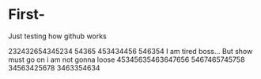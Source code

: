 # First-
Just testing how github works


232432654345234
54365
453434456
546354
I am tired boss...
But show must go on
i am not gonna loose
45345635463647656
5467465745758
34563425678
3463354634
